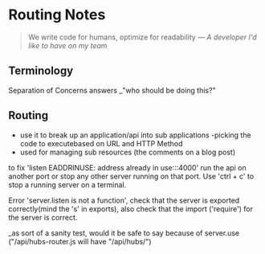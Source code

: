 # Routing Notes

> We write code for humans, optimize for readability
> &mdash; <cite> A developer I'd like to have on my team</cite>

## Terminology

Separation of Concerns answers \_"who should be doing this?"

## Routing

- use it to break up an application/api into sub applications
  -picking the code to executebased on URL and HTTP Method
- used for managing sub resources (the comments on a blog post)

to fix 'listen EADDRINUSE: address already in use:::4000' run the api on another port or stop any other server running on that port. Use 'ctrl + c' to stop a running server on a terminal.

Error 'server.listen is not a function', check that the server is exported correctly(mind the 's' in exports), also check that the import ('require') for the server is correct.

\_as sort of a sanity test, would it be safe to say because of server.use ("/api/hubs-router.js will have "/api/hubs/")
